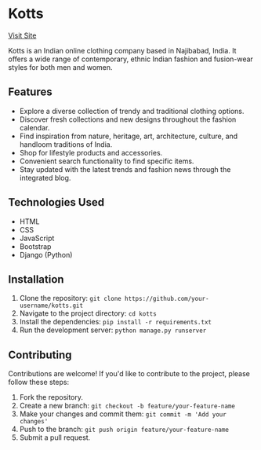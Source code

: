 # Kotts

[Visit Site](http://54.253.200.239/shop/)

Kotts is an Indian online clothing company based in Najibabad, India. It offers a wide range of contemporary, ethnic Indian fashion and fusion-wear styles for both men and women.

## Features

- Explore a diverse collection of trendy and traditional clothing options.
- Discover fresh collections and new designs throughout the fashion calendar.
- Find inspiration from nature, heritage, art, architecture, culture, and handloom traditions of India.
- Shop for lifestyle products and accessories.
- Convenient search functionality to find specific items.
- Stay updated with the latest trends and fashion news through the integrated blog.

## Technologies Used

- HTML
- CSS
- JavaScript
- Bootstrap
- Django (Python)

## Installation

1. Clone the repository: `git clone https://github.com/your-username/kotts.git`
2. Navigate to the project directory: `cd kotts`
3. Install the dependencies: `pip install -r requirements.txt`
4. Run the development server: `python manage.py runserver`

## Contributing

Contributions are welcome! If you'd like to contribute to the project, please follow these steps:

1. Fork the repository.
2. Create a new branch: `git checkout -b feature/your-feature-name`
3. Make your changes and commit them: `git commit -m 'Add your changes'`
4. Push to the branch: `git push origin feature/your-feature-name`
5. Submit a pull request.
